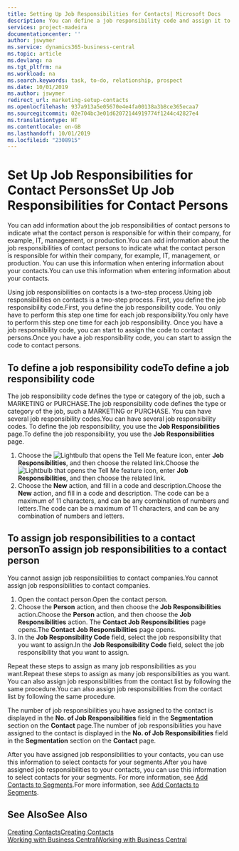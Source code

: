 ```yaml
---
title: Setting Up Job Responsibilities for Contacts| Microsoft Docs
description: You can define a job responsibility code and assign it to a contact to indicate the tasks that your contact is responsible for in their company, for example, IT or production.
services: project-madeira
documentationcenter: ''
author: jswymer
ms.service: dynamics365-business-central
ms.topic: article
ms.devlang: na
ms.tgt_pltfrm: na
ms.workload: na
ms.search.keywords: task, to-do, relationship, prospect
ms.date: 10/01/2019
ms.author: jswymer
redirect_url: marketing-setup-contacts
ms.openlocfilehash: 937a913a5e05670e4e4fa00138a3b8ce365ecaa7
ms.sourcegitcommit: 02e704bc3e01d62072144919774f1244c42827e4
ms.translationtype: HT
ms.contentlocale: en-GB
ms.lasthandoff: 10/01/2019
ms.locfileid: "2308915"
---
```

# <a name="set-up-job-responsibilities-for-contact-persons"></a><span data-ttu-id="0a55a-103">Set Up Job Responsibilities for Contact Persons</span><span class="sxs-lookup"><span data-stu-id="0a55a-103">Set Up Job Responsibilities for Contact Persons</span></span>
<span data-ttu-id="0a55a-104">You can add information about the job responsibilities of contact persons to indicate what the contact person is responsible for within their company, for example, IT, management, or production.</span><span class="sxs-lookup"><span data-stu-id="0a55a-104">You can add information about the job responsibilities of contact persons to indicate what the contact person is responsible for within their company, for example, IT, management, or production.</span></span> <span data-ttu-id="0a55a-105">You can use this information when entering information about your contacts.</span><span class="sxs-lookup"><span data-stu-id="0a55a-105">You can use this information when entering information about your contacts.</span></span>

<span data-ttu-id="0a55a-106">Using job responsibilities on contacts is a two-step process.</span><span class="sxs-lookup"><span data-stu-id="0a55a-106">Using job responsibilities on contacts is a two-step process.</span></span> <span data-ttu-id="0a55a-107">First, you define the job responsibility code.</span><span class="sxs-lookup"><span data-stu-id="0a55a-107">First, you define the job responsibility code.</span></span> <span data-ttu-id="0a55a-108">You only have to perform this step one time for each job responsibility.</span><span class="sxs-lookup"><span data-stu-id="0a55a-108">You only have to perform this step one time for each job responsibility.</span></span> <span data-ttu-id="0a55a-109">Once you have a job responsibility code, you can start to assign the code to contact persons.</span><span class="sxs-lookup"><span data-stu-id="0a55a-109">Once you have a job responsibility code, you can start to assign the code to contact persons.</span></span>

## <a name="to-define-a-job-responsibility-code"></a><span data-ttu-id="0a55a-110">To define a job responsibility code</span><span class="sxs-lookup"><span data-stu-id="0a55a-110">To define a job responsibility code</span></span>
<span data-ttu-id="0a55a-111">The job responsibility code defines the type or category of the job, such a MARKETING or PURCHASE.</span><span class="sxs-lookup"><span data-stu-id="0a55a-111">The job responsibility code defines the type or category of the job, such a MARKETING or PURCHASE.</span></span> <span data-ttu-id="0a55a-112">You can have several job responsibility codes.</span><span class="sxs-lookup"><span data-stu-id="0a55a-112">You can have several job responsibility codes.</span></span> <span data-ttu-id="0a55a-113">To define the job responsibility, you use the **Job Responsibilities** page.</span><span class="sxs-lookup"><span data-stu-id="0a55a-113">To define the job responsibility, you use the **Job Responsibilities** page.</span></span>

1. <span data-ttu-id="0a55a-114">Choose the ![Lightbulb that opens the Tell Me feature](media/ui-search/search_small.png "Tell me what you want to do") icon, enter **Job Responsibilities**, and then choose the related link.</span><span class="sxs-lookup"><span data-stu-id="0a55a-114">Choose the ![Lightbulb that opens the Tell Me feature](media/ui-search/search_small.png "Tell me what you want to do") icon, enter **Job Responsibilities**, and then choose the related link.</span></span>
2. <span data-ttu-id="0a55a-115">Choose the **New** action, and fill in a code and description.</span><span class="sxs-lookup"><span data-stu-id="0a55a-115">Choose the **New** action, and fill in a code and description.</span></span> <span data-ttu-id="0a55a-116">The code can be a maximum of 11 characters, and can be any combination of numbers and letters.</span><span class="sxs-lookup"><span data-stu-id="0a55a-116">The code can be a maximum of 11 characters, and can be any combination of numbers and letters.</span></span>

## <a name="to-assign-job-responsibilities-to-a-contact-person"></a><span data-ttu-id="0a55a-117">To assign job responsibilities to a contact person</span><span class="sxs-lookup"><span data-stu-id="0a55a-117">To assign job responsibilities to a contact person</span></span>
<span data-ttu-id="0a55a-118">You cannot assign job responsibilities to contact companies.</span><span class="sxs-lookup"><span data-stu-id="0a55a-118">You cannot assign job responsibilities to contact companies.</span></span>

1. <span data-ttu-id="0a55a-119">Open the contact person.</span><span class="sxs-lookup"><span data-stu-id="0a55a-119">Open the contact person.</span></span>
2. <span data-ttu-id="0a55a-120">Choose the **Person** action, and then choose the **Job Responsibilities** action.</span><span class="sxs-lookup"><span data-stu-id="0a55a-120">Choose the **Person** action, and then choose the **Job Responsibilities** action.</span></span> <span data-ttu-id="0a55a-121">The **Contact Job Responsibilities** page opens.</span><span class="sxs-lookup"><span data-stu-id="0a55a-121">The **Contact Job Responsibilities** page opens.</span></span>
3. <span data-ttu-id="0a55a-122">In the **Job Responsibility Code** field, select the job responsibility that you want to assign.</span><span class="sxs-lookup"><span data-stu-id="0a55a-122">In the **Job Responsibility Code** field, select the job responsibility that you want to assign.</span></span>

<span data-ttu-id="0a55a-123">Repeat these steps to assign as many job responsibilities as you want.</span><span class="sxs-lookup"><span data-stu-id="0a55a-123">Repeat these steps to assign as many job responsibilities as you want.</span></span> <span data-ttu-id="0a55a-124">You can also assign job responsibilities from the contact list by following the same procedure.</span><span class="sxs-lookup"><span data-stu-id="0a55a-124">You can also assign job responsibilities from the contact list by following the same procedure.</span></span>

<span data-ttu-id="0a55a-125">The number of job responsibilities you have assigned to the contact is displayed in the **No. of Job Responsibilities** field in the **Segmentation** section on the **Contact** page.</span><span class="sxs-lookup"><span data-stu-id="0a55a-125">The number of job responsibilities you have assigned to the contact is displayed in the **No. of Job Responsibilities** field in the **Segmentation** section on the **Contact** page.</span></span>

<span data-ttu-id="0a55a-126">After you have assigned job responsibilities to your contacts, you can use this information to select contacts for your segments.</span><span class="sxs-lookup"><span data-stu-id="0a55a-126">After you have assigned job responsibilities to your contacts, you can use this information to select contacts for your segments.</span></span> <span data-ttu-id="0a55a-127">For more information, see [Add Contacts to Segments](marketing-add-contact-segment.md).</span><span class="sxs-lookup"><span data-stu-id="0a55a-127">For more information, see [Add Contacts to Segments](marketing-add-contact-segment.md).</span></span>

## <a name="see-also"></a><span data-ttu-id="0a55a-128">See Also</span><span class="sxs-lookup"><span data-stu-id="0a55a-128">See Also</span></span>
[<span data-ttu-id="0a55a-129">Creating Contacts</span><span class="sxs-lookup"><span data-stu-id="0a55a-129">Creating Contacts</span></span>](marketing-create-contact-companies.md)  
[<span data-ttu-id="0a55a-130">Working with Business Central</span><span class="sxs-lookup"><span data-stu-id="0a55a-130">Working with Business Central</span></span>](ui-work-product.md)
